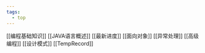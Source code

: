 ```yaml
---
tags:
  - top
---
```

[[编程基础知识]]
[[JAVA语言概述]]
[[最新进度]]
[[面向对象]]
[[异常处理]]
[[高级编程]]
[[设计模式]]
[[TempRecord]]